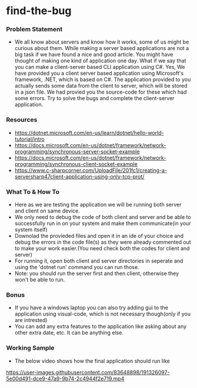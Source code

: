 # find-the-bug
### Problem Statement
- We all know about servers and know how it works, some of us might be curious about them. While making a server based applications are not a big task if we have found a nice and good article. You might have thought of making one kind of application one day. What if we say that you can make a client-server based CLI application using C#. Yes, We have provided you a client server based application using Microsoft's framework, .NET, which is based on C#. The application provided to you actually sends some data from the client to server, which will be stored in a json file. We had provied you the source-code for these which had some errors. Try to solve the bugs and complete the client-server application.

### Resources
- https://dotnet.microsoft.com/en-us/learn/dotnet/hello-world-tutorial/intro
- https://docs.microsoft.com/en-us/dotnet/framework/network-programming/synchronous-server-socket-example
- https://docs.microsoft.com/en-us/dotnet/framework/network-programming/synchronous-client-socket-example
- https://www.c-sharpcorner.com/UploadFile/201fc1/creating-a-serversharp47client-application-using-only-tcp-prot/

### What To & How To
- Here as we are testing the application we will be running both server and client on same device.
- We only need to debug the code of both client and server and be able to successfully run in on your system and make them communicate(in your system itself)
- Downolad the provieded files and open it in an ide of your choice and debug the errors in the code file(s) as they were already commented out to make your work easier.(You need check both the codes for client and server)
- For running it, open both client and server directories in seperate and using the 'dotnet run' command you can run those.
- Note: you should run the server first and then client, otherwise they won't be able to run.

### Bonus
- If you have a windows laptop you can also try adding gui to the application using visual-code, which is not necessary though(only if you are intrested)
- You can add any extra features to the application like asking about any other extra date, etc. It can be anything else.

### Working Sample
- The below video shows how the final application should run like


https://user-images.githubusercontent.com/83648898/191326097-5e00d491-dce9-47a9-9b74-2c4944f2e719.mp4


